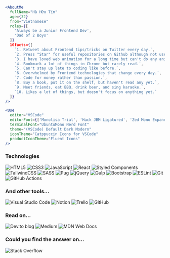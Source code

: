 ```jsx
<AboutMe
  fullName="Hà Hữu Tín"
  age={32}
  from="Vietnamese"
  roles={[
    'Always be a Junior Frontend Dev',
    'Dad of 2 Boys'
  ]}
  10facts={[
    `1. Retweet about Frontend tips/tricks on Twitter every day.`,
    `2. Press "Star" for useful repositories on Github although not used yet.`,
    `3. I have loved web animation for a long time but can't do any animation projects yet.`,
    `4. Bookmark a lot of things in Chrome but rarely read.`,
    `5. Can't stay up late to coding like before.`,
    `6. Overwhelmed by Frontend technologies that change every day.`,
    `7. Code for money rather than passion.`,
    `8. Buy a book, put it on the shelf, but haven't read any yet.`,
    `9. Meet friends, eat BBQ, drink beer, and sing karaoke.`,
    `10. Likes a lot of things, but doesn't focus on anything yet.`
  ]}
/>

<Use
  editor="VSCode"
  editorFont={['Monolisa Trial', 'Hack JBM Ligatured', 'Zed Mono Expanded', 'Fira Code Retina', 'Fira Code iScript', 'JetBrains Mono', 'Dank Mono', 'Input Mono Regular', 'Delugia Book', 'Monaspace Krypton', 'Iosevka Expanded', 'Monaco for Powerline', 'JuliaMono Regular', 'Fantasque Sans Mono', 'Hasklig Regular', 'MonoLisa Trial', 'Martian Mono sWd Lt', 'M+ 1m', 'Lilex ExtraThick', 'IntelOne Mono Regular', 'Operator Mono Lig', 'IBM Plex Mono', 'Mononoki Nerd Font', 'Cascadia Code Regular', 'Victor Mono']}
  terminalFont="UbuntuMono Nerd Font"
  theme="(VSCode) Default Dark Modern"
  iconTheme="Catppuccin Icons for VSCode"
  productIconTheme="Fluent Icons"
/>
```

### Technologies

![HTML5](https://img.shields.io/badge/html5-%23E34F26.svg?style=for-the-badge&logo=html5&logoColor=white)
![CSS3](https://img.shields.io/badge/css3-%231572B6.svg?style=for-the-badge&logo=css3&logoColor=white)
![JavaScript](https://img.shields.io/badge/javascript-%23323330.svg?style=for-the-badge&logo=javascript&logoColor=%23F7DF1E)
![React](https://img.shields.io/badge/react-%2320232a.svg?style=for-the-badge&logo=react&logoColor=%2361DAFB)
![Styled Components](https://img.shields.io/badge/styled--components-DB7093?style=for-the-badge&logo=styled-components&logoColor=white)
![TailwindCSS](https://img.shields.io/badge/tailwindcss-%2338B2AC.svg?style=for-the-badge&logo=tailwind-css&logoColor=white)
![SASS](https://img.shields.io/badge/SASS-hotpink.svg?style=for-the-badge&logo=SASS&logoColor=white)
![Pug](https://img.shields.io/badge/Pug-FFF?style=for-the-badge&logo=pug&logoColor=A86454)
![jQuery](https://img.shields.io/badge/jquery-%230769AD.svg?style=for-the-badge&logo=jquery&logoColor=white)
![Gulp](https://img.shields.io/badge/GULP-%23CF4647.svg?style=for-the-badge&logo=gulp&logoColor=white)
![Bootstrap](https://img.shields.io/badge/bootstrap-%23563D7C.svg?style=for-the-badge&logo=bootstrap&logoColor=white)
![ESLint](https://img.shields.io/badge/ESLint-4B3263?style=for-the-badge&logo=eslint&logoColor=white)
![Git](https://img.shields.io/badge/git-%23F05033.svg?style=for-the-badge&logo=git&logoColor=white)
![GitHub Actions](https://img.shields.io/badge/github%20actions-%232671E5.svg?style=for-the-badge&logo=githubactions&logoColor=white)


### And other tools...

![Visual Studio Code](https://img.shields.io/badge/Visual%20Studio%20Code-0078d7.svg?style=for-the-badge&logo=visual-studio-code&logoColor=white)
![Notion](https://img.shields.io/badge/Notion-%23000000.svg?style=for-the-badge&logo=notion&logoColor=white)
![Trello](https://img.shields.io/badge/Trello-%23026AA7.svg?style=for-the-badge&logo=Trello&logoColor=white)
![GitHub](https://img.shields.io/badge/github-%23121011.svg?style=for-the-badge&logo=github&logoColor=white)


### Read on...

![Dev.to blog](https://img.shields.io/badge/dev.to-0A0A0A?style=for-the-badge&logo=dev.to&logoColor=white)
![Medium](https://img.shields.io/badge/Medium-12100E?style=for-the-badge&logo=medium&logoColor=white)
![MDN Web Docs](https://img.shields.io/badge/MDN_Web_Docs-black?style=for-the-badge&logo=mdnwebdocs&logoColor=white)


### Could you find the answer on...

![Stack Overflow](https://img.shields.io/badge/-Stackoverflow-FE7A16?style=for-the-badge&logo=stack-overflow&logoColor=white)
